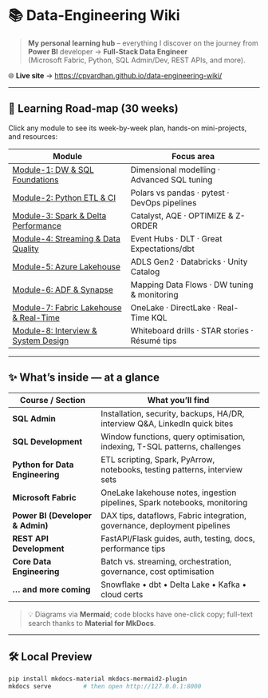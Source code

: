 # 📚 Data-Engineering Wiki

> **My personal learning hub** – everything I discover on the journey from  
> **Power BI** developer → **Full-Stack Data Engineer**  
> (Microsoft Fabric, Python, SQL Admin/Dev, REST APIs, and more).

🌐 **Live site** → https://cpvardhan.github.io/data-engineering-wiki/

---

## 🚀 Learning Road-map (30 weeks)

Click any module to see its week-by-week plan, hands-on mini-projects, and resources:

| Module | Focus area |
| ------ | ---------- |
| [Module-1: DW & SQL Foundations](roadmap/module1.md)        | Dimensional modelling · Advanced SQL tuning |
| [Module-2: Python ETL & CI](roadmap/module2.md)             | Polars vs pandas · pytest · DevOps pipelines |
| [Module-3: Spark & Delta Performance](roadmap/module3.md)   | Catalyst, AQE · OPTIMIZE & Z-ORDER |
| [Module-4: Streaming & Data Quality](roadmap/module4.md)    | Event Hubs · DLT · Great Expectations/dbt |
| [Module-5: Azure Lakehouse](roadmap/module5.md)             | ADLS Gen2 · Databricks · Unity Catalog |
| [Module-6: ADF & Synapse](roadmap/module6.md)               | Mapping Data Flows · DW tuning & monitoring |
| [Module-7: Fabric Lakehouse & Real-Time](roadmap/module7.md) | OneLake · DirectLake · Real-Time KQL |
| [Module-8: Interview & System Design](roadmap/module8.md)    | Whiteboard drills · STAR stories · Résumé tips |

---

## ✨ What’s inside — at a glance

| Course / Section             | What you’ll find                                                            |
|-------------------------------|-----------------------------------------------------------------------------|
| **SQL Admin**                 | Installation, security, backups, HA/DR, interview Q&A, LinkedIn quick bites |
| **SQL Development**           | Window functions, query optimisation, indexing, T-SQL patterns, challenges  |
| **Python for Data Engineering** | ETL scripting, Spark, PyArrow, notebooks, testing patterns, interview sets |
| **Microsoft Fabric**          | OneLake lakehouse notes, ingestion pipelines, Spark notebooks, monitoring  |
| **Power BI (Developer & Admin)** | DAX tips, dataflows, Fabric integration, governance, deployment pipelines  |
| **REST API Development**      | FastAPI/Flask guides, auth, testing, docs, performance tips                |
| **Core Data Engineering**     | Batch vs. streaming, orchestration, governance, cost optimisation          |
| **… and more coming**         | Snowflake • dbt • Delta Lake • Kafka • cloud certs                         |

> 💡 Diagrams via **Mermaid**; code blocks have one-click copy; full-text search thanks to **Material for MkDocs**.

---

## 🛠️ Local Preview

```bash
pip install mkdocs-material mkdocs-mermaid2-plugin
mkdocs serve         # then open http://127.0.0.1:8000
